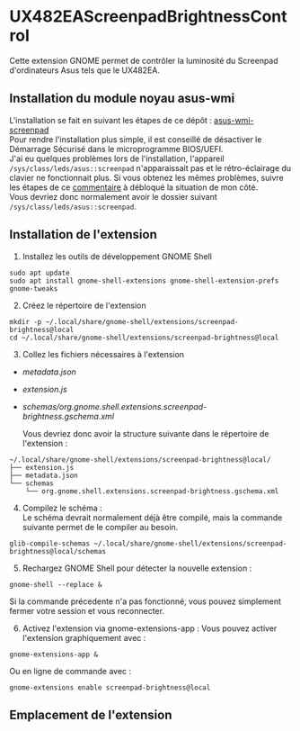 # UX482EAScreenpadBrightnessControl
Cette extension GNOME permet de contrôler la luminosité du Screenpad d'ordinateurs Asus tels que le UX482EA.  

## Installation du module noyau asus-wmi
L'installation se fait en suivant les étapes de ce dépôt : [asus-wmi-screenpad](https://github.com/Plippo/asus-wmi-screenpad)  
Pour rendre l'installation plus simple, il est conseillé de désactiver le Démarrage Sécurisé dans le microprogramme BIOS/UEFI.  
J'ai eu quelques problèmes lors de l'installation, l'appareil ```/sys/class/leds/asus::screenpad``` n'apparaissait pas et le rétro-éclairage du clavier ne fonctionnait plus. Si vous obtenez les mêmes problèmes, suivre les étapes de ce [commentaire](https://github.com/Plippo/asus-wmi-screenpad/issues/50#issuecomment-1710176541) à débloqué la situation de mon côté.  
Vous devriez donc normalement avoir le dossier suivant ```/sys/class/leds/asus::screenpad```.  

## Installation de l'extension

1. Installez les outils de développement GNOME Shell  
```
sudo apt update
sudo apt install gnome-shell-extensions gnome-shell-extension-prefs gnome-tweaks
```

2. Créez le répertoire de l'extension  
```
mkdir -p ~/.local/share/gnome-shell/extensions/screenpad-brightness@local
cd ~/.local/share/gnome-shell/extensions/screenpad-brightness@local
```

3. Collez les fichiers nécessaires à l'extension  
- *metadata.json*  
- *extension.js*  
- *schemas/org.gnome.shell.extensions.screenpad-brightness.gschema.xml*

  Vous devriez donc avoir la structure suivante dans le répertoire de l'extension :  
```
~/.local/share/gnome-shell/extensions/screenpad-brightness@local/
├── extension.js
├── metadata.json
└── schemas
    └── org.gnome.shell.extensions.screenpad-brightness.gschema.xml
```

4. Compilez le schéma :  
  Le schéma devrait normalement déjà être compilé, mais la commande suivante permet de le compiler au besoin.  
```
glib-compile-schemas ~/.local/share/gnome-shell/extensions/screenpad-brightness@local/schemas
```

5. Rechargez GNOME Shell pour détecter la nouvelle extension :
```
gnome-shell --replace &
```
  Si la commande précedente n'a pas fonctionné, vous pouvez simplement fermer votre session et vous reconnecter.  

6. Activez l'extension via gnome-extensions-app :
Vous pouvez activer l'extension graphiquement avec :
```
gnome-extensions-app &
```
  Ou en ligne de commande avec :
```
gnome-extensions enable screenpad-brightness@local
```

## Emplacement de l'extension  
